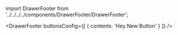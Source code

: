 import DrawerFooter from '../../../../components/DrawerFooter/DrawerFooter';

<DrawerFooter
    buttonsConfig={[
        {
            contents: 'Hey New Button'
        }
    ]}
/>

